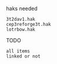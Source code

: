 haks needed

    3t2dav1.hak
    cep3reforge3t.hak
    lotrbow.hak

TODO

    all items
    linked or not

